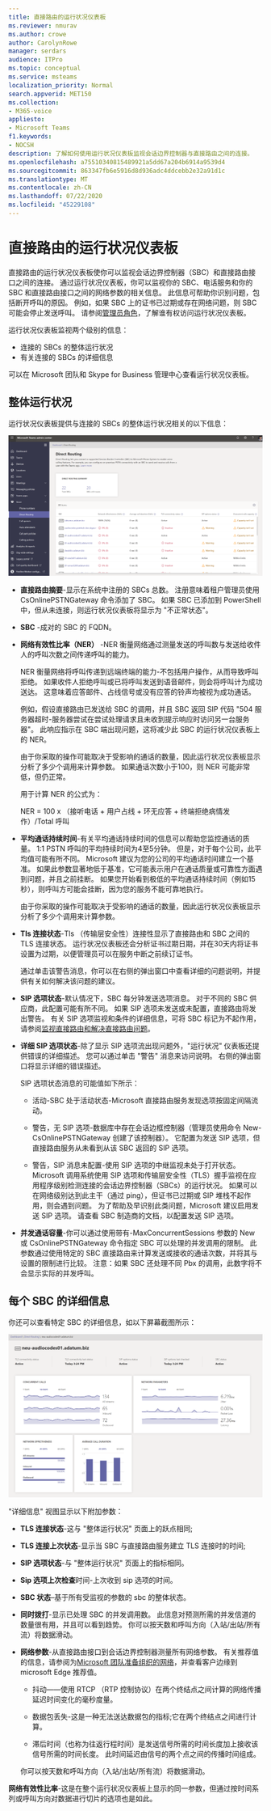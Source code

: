 ```yaml
---
title: 直接路由的运行状况仪表板
ms.reviewer: nmurav
ms.author: crowe
author: CarolynRowe
manager: serdars
audience: ITPro
ms.topic: conceptual
ms.service: msteams
localization_priority: Normal
search.appverid: MET150
ms.collection:
- M365-voice
appliesto:
- Microsoft Teams
f1.keywords:
- NOCSH
description: 了解如何使用运行状况仪表板监视会话边界控制器与直接路由之间的连接。
ms.openlocfilehash: a75510340815489921a5dd67a204b6914a9539d4
ms.sourcegitcommit: 863347fb6e5916d8d936adc4ddcebb2e32a91d1c
ms.translationtype: MT
ms.contentlocale: zh-CN
ms.lasthandoff: 07/22/2020
ms.locfileid: "45229108"
---
```

# <a name="health-dashboard-for-direct-routing"></a>直接路由的运行状况仪表板

直接路由的运行状况仪表板使你可以监视会话边界控制器（SBC）和直接路由接口之间的连接。  通过运行状况仪表板，你可以监视你的 SBC、电话服务和你的 SBC 和直接路由接口之间的网络参数的相关信息。 此信息可帮助你识别问题，包括断开呼叫的原因。 例如，如果 SBC 上的证书已过期或存在网络问题，则 SBC 可能会停止发送呼叫。 请参阅[管理员角色](using-admin-roles.md)，了解谁有权访问运行状况仪表板。

运行状况仪表板监视两个级别的信息：

- 连接的 SBCs 的整体运行状况
- 有关连接的 SBCs 的详细信息

可以在 Microsoft 团队和 Skype for Business 管理中心查看运行状况仪表板。

## <a name="overall-health"></a>整体运行状况

运行状况仪表板提供与连接的 SBCs 的整体运行状况相关的以下信息：

 ![显示运行状况仪表板统计信息](media/direct-routing-dashboard-stats1.png)

- **直接路由摘要**-显示在系统中注册的 SBCs 总数。 注册意味着租户管理员使用 CsOnlinePSTNGateway 命令添加了 SBC。 如果 SBC 已添加到 PowerShell 中，但从未连接，则运行状况仪表板将显示为 "不正常状态"。

- **SBC** -成对的 SBC 的 FQDN。

- **网络有效性比率（NER）** -NER 衡量网络通过测量发送的呼叫数与发送给收件人的呼叫次数之间传递呼叫的能力。  

   NER 衡量网络将呼叫传递到远端终端的能力-不包括用户操作，从而导致呼叫拒绝。  如果收件人拒绝呼叫或已将呼叫发送到语音邮件，则会将呼叫计为成功送达。 这意味着应答邮件、占线信号或没有应答的铃声均被视为成功通话。
  
   例如，假设直接路由已发送给 SBC 的调用，并且 SBC 返回 SIP 代码 "504 服务器超时-服务器尝试在尝试处理请求且未收到提示响应时访问另一台服务器"。 此响应指示在 SBC 端出现问题，这将减少此 SBC 的运行状况仪表板上的 NER。
  
   由于你采取的操作可能取决于受影响的通话的数量，因此运行状况仪表板显示分析了多少个调用来计算参数。 如果通话次数小于100，则 NER 可能非常低，但仍正常。

   用于计算 NER 的公式为：

   NER = 100 x （接听电话 + 用户占线 + 环无应答 + 终端拒绝病情发作）/Total 呼叫

- **平均通话持续时间**-有关平均通话持续时间的信息可以帮助您监控通话的质量。 1:1 PSTN 呼叫的平均持续时间为4至5分钟。  但是，对于每个公司，此平均值可能有所不同。  Microsoft 建议为您的公司的平均通话时间建立一个基准。 如果此参数显著地低于基准，它可能表示用户在通话质量或可靠性方面遇到问题，并且之前挂断。 如果您开始看到极低的平均通话持续时间（例如15秒），则呼叫方可能会挂断，因为您的服务不能可靠地执行。

   由于你采取的操作可能取决于受影响的通话的数量，因此运行状况仪表板显示分析了多少个调用来计算参数。

- **Tls 连接状态**-Tls （传输层安全性）连接性显示了直接路由和 SBC 之间的 TLS 连接状态。 运行状况仪表板还会分析证书过期日期，并在30天内将证书设置为过期，以便管理员可以在服务中断之前续订证书。

   通过单击该警告消息，你可以在右侧的弹出窗口中查看详细的问题说明，并提供有关如何解决该问题的建议。

- **SIP 选项状态**-默认情况下，SBC 每分钟发送选项消息。 对于不同的 SBC 供应商，此配置可能有所不同。 如果 SIP 选项未发送或未配置，直接路由将发出警告。 有关 SIP 选项监视和条件的详细信息，可将 SBC 标记为不起作用，请参阅[监视直接路由和解决直接路由问题](direct-routing-monitor-and-troubleshoot.md)。

- **详细 SIP 选项状态**-除了显示 SIP 选项流出现问题外，"运行状况" 仪表板还提供错误的详细描述。 您可以通过单击 "警告" 消息来访问说明。 右侧的弹出窗口将显示详细的错误描述。

   SIP 选项状态消息的可能值如下所示：

    - 活动-SBC 处于活动状态-Microsoft 直接路由服务发现选项按固定间隔流动。

    - 警告，无 SIP 选项-数据库中存在会话边框控制器（管理员使用命令 New-CsOnlinePSTNGateway 创建了该控制器）。 它配置为发送 SIP 选项，但直接路由服务从未看到从该 SBC 返回的 SIP 选项。

    - 警告，SIP 消息未配置-使用 SIP 选项的中继监视未处于打开状态。 Microsoft 调用系统使用 SIP 选项和传输层安全性（TLS）握手监视在应用程序级别检测连接的会话边界控制器（SBCs）的运行状况。 如果可以在网络级别达到此主干（通过 ping），但证书已过期或 SIP 堆栈不起作用，则会遇到问题。 为了帮助及早识别此类问题，Microsoft 建议启用发送 SIP 选项。 请查看 SBC 制造商的文档，以配置发送 SIP 选项。

- **并发通话容量**-你可以通过使用带有-MaxConcurrentSessions 参数的 New 或 CsOnlinePSTNGateway 命令指定 SBC 可以处理的并发调用的限制。 此参数通过使用特定的 SBC 直接路由来计算发送或接收的通话次数，并将其与设置的限制进行比较。 注意：如果 SBC 还处理不同 Pbx 的调用，此数字将不会显示实际的并发呼叫。

## <a name="detailed-information-for-each-sbc"></a>每个 SBC 的详细信息

你还可以查看特定 SBC 的详细信息，如以下屏幕截图所示：

![运行状况仪表板 SBC 详细信息](media/direct-routing-dashboard-SBC-detail1.png)

"详细信息" 视图显示以下附加参数：

- **TLS 连接状态**-这与 "整体运行状况" 页面上的跃点相同;

- **TLS 连接上次状态**-显示当 SBC 与直接路由服务建立 TLS 连接时的时间;

- **SIP 选项状态**-与 "整体运行状况" 页面上的指标相同。

- **Sip 选项上次检查**时间-上次收到 sip 选项的时间。

- **SBC 状态**–基于所有受监视的参数的 sbc 的整体状态。

- **同时拨打**-显示已处理 SBC 的并发调用数。 此信息对预测所需的并发信道的数量很有用，并且可以看到趋势。 你可以按天数和呼叫方向（入站/出站/所有流）将数据滑动。

- **网络参数**-从直接路由接口到会话边界控制器测量所有网络参数。 有关推荐值的信息，请参阅为[Microsoft 团队准备组织的网络](https://docs.microsoft.com/microsoftteams/prepare-network)，并查看客户边缘到 microsoft Edge 推荐值。

   - 抖动——使用 RTCP （RTP 控制协议）在两个终结点之间计算的网络传播延迟时间变化的毫秒度量。

   - 数据包丢失-这是一种无法送达数据包的指标;它在两个终结点之间进行计算。

   - 滞后时间（也称为往返行程时间）是发送信号所需的时间长度加上接收该信号所需的时间长度。 此时间延迟由信号的两个点之间的传播时间组成。

   你可以按天数和呼叫方向（入站/出站/所有流）将数据滑动。

**网络有效性比率**-这是在整个运行状况仪表板上显示的同一参数，但通过按时间系列或呼叫方向对数据进行切片的选项也是如此。
